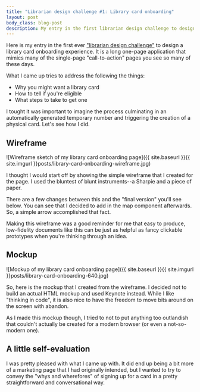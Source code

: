 ```yaml
---
title: "Librarian design challenge #1: Library card onboarding"
layout: post
body_class: blog-post
description: My entry in the first librarian design challenge to design an engaging library card onboarding experience.
---
```


Here is my entry in the first ever ["librarian design challenge"](http://www.theanalogdivide.com/2014/04/the-librarian-design-challenge/) to design a library card onboarding experience. It is a long one-page application that mimics many of the single-page "call-to-action" pages you see so many of these days.

What I came up tries to address the following the things:

- Why you might want a library card
- How to tell if you're eligible
- What steps to take to get one

I tought it was important to imagine the process culminating in an automatically generated temporary number and triggering the creation of a physical card. Let's see how I did.

<!--more-->

## Wireframe

![Wireframe sketch of my library card onboarding page]({{ site.baseurl }}{{ site.imgurl }}posts/library-card-onboarding-wireframe.jpg)

I thought I would start off by showing the simple wireframe that I created for the page. I used the bluntest of blunt instruments--a Sharpie and a piece of paper. 

There are a few changes between this and the "final version" you'll see below. You can see that I decided to add in the map component afterwards. So, a simple arrow accomplished that fact.

Making this wireframe was a good reminder for me that easy to produce, low-fidelity documents like this can be just as helpful as fancy clickable prototypes when you're thinking through an idea.

## Mockup

![Mockup of my library card onboarding page]({{ site.baseurl }}{{ site.imgurl  }}posts/library-card-onboarding-640.jpg)

So, here is the mockup that I created from the wireframe. I decided not to build an actual HTML mockup and used Keynote instead. While I like "thinking in code", it is also nice to have the freedom to move bits around on the screen with abandon.

As I made this mockup though, I tried to not to put anything too outlandish that couldn't actually be created for a modern browser (or even a not-so-modern one).

## A little self-evaluation

I was pretty pleased with what I came up with. It did end up being a bit more of a marketing page that I had originally intended, but I wanted to try to convey the "whys and wherefores" of signing up for a card in a pretty straightforward and conversational way.